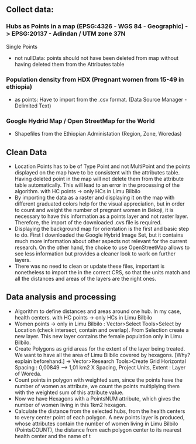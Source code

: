 ## Collect data:

### Hubs as Points in a map (EPSG:4326 - WGS 84 - Geographic) -> EPSG:20137 - Adindan / UTM zone 37N
Single Points
- not nullData: points should not have been deleted from map without having deleted them from the Attributes table
### Population density from HDX (Pregnant women from 15-49 in ethiopia)
- as points: Have to import from the .csv format. (Data Source Manager - Delimited Text)

### Google Hydrid Map / Open StreetMap for the World
- Shapefiles from the Ethiopian Administation (Region, Zone, Woredas)

## Clean Data
- Location Points has to be of Type Point and not MultiPoint and the points displayed on the map have to be consistent with the attributes table. Having deleted point in the map will not delete them from the attribute table automatically. This will lead to an error in the processing of the algorithm. with HC points -> only HCs in Limu Bilbilo
- By importing the data as a raster and displaying it on the map with different graduated colors help for the visual appreciation, but in order to count and weight the number of pregnant women in Bekoji, it is necessary to have this information as a points layer and not raster layer. Therefore, the import of the downloaded .cvs file is required.
- Displaying the background map for orientation is the first and basic step to do. First I downloaded the Google Hybrid Image Set, but it contains much more information about other aspects not relevant for the current research. On the other hand, the choice to use OpenStreetMap allows to see less information but provides a cleaner look to work on further layers.
- There was no need to clean or update these files, important is nonetheless to import the in the correct CRS, so that the units match and all the distances and areas of the layers are the right ones.
## Data analysis and processing
- Algorithm to define distances and areas around one hub. In my case, health centers. with HC points -> only HCs in Limu Bilbilo
- Women points -> only in Limu Bilbilo : Vector>Select Tools>Select by Location (check intersect, contain and overlap). From Selection create a new layer. This new layer contains the female population only in Limu Bilbilo.
- Create Polygons as grid areas for the extent of the layer being treated. We want to have all the area of Limu Bilbilo covered by hexagons. [Why? explain beforehand.] -> Vector>Research Tools>Create Grid
Horizontal Spacing : 0,00849 --> 1,01 km2
X Spacing, Project Units, Extent : Layer of Woreda.
- Count points in polygon with weighted sum, since the points have the number of women as attribute, we count the points multiplying them with the weighted sum of this attribute value.
- Now we have Hexagons with a PointsNUM attribute, which gives the number of women living in this 1km2 hexagon.
- Calculate the distance from the selected hubs, from the health centers to every center point of each polygon. A new points layer is produced, whose attributes contain the number of women living in Limu Bilbilo (PointsCOUNT), the distance from each polygon center to its nearest health center and the name of t
